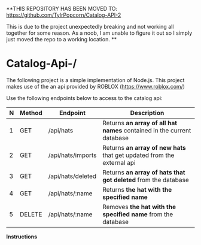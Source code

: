 **THIS REPOSITORY HAS BEEN MOVED TO: https://github.com/TylrPopcorn/Catalog-API-2

This is due to the project unexpectedly breaking and not working all together for some reason. As a noob, I am unable to figure it out so I simply just moved the repo to a working location.
**


# Catalog-Api-/

The following project is a simple implementation of Node.js. This project makes use of the an api provided by ROBLOX (https://www.roblox.com/) 

Use the following endpoints below to access to the catalog api:

| N   | Method | Endpoint          | Description                                                             |
| --- | ------ | ----------------- | ----------------------------------------------------------------------- |
| 1   | GET    | /api/hats         | Returns **an array of all hat names** contained in the current database |
| 2   | GET    | /api/hats/imports | Returns **an array of new hats** that get updated from the external api |
| 3   | GET    | /api/hats/deleted | Returns **an array of hats that got deleted** from the database         |
| 4   | GET    | /api/hats/:name   | Returns **the hat with the specified name**                             |
| 5   | DELETE | /api/hats/:name   | Removes **the hat with the specified name** from the database           |

**Instructions**
